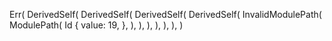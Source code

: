 Err(
    DerivedSelf(
        DerivedSelf(
            DerivedSelf(
                DerivedSelf(
                    InvalidModulePath(
                        ModulePath(
                            Id {
                                value: 19,
                            },
                        ),
                    ),
                ),
            ),
        ),
    ),
)